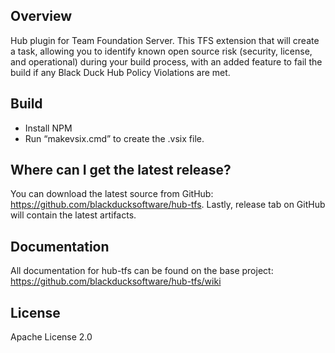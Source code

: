 ## Overview 

Hub plugin for Team Foundation Server. This TFS extension that will create a task, allowing you to identify known open source risk (security, license, and operational) during your build process, with an added feature to fail the build if any Black Duck Hub Policy Violations are met.

## Build
* Install NPM
* Run “makevsix.cmd” to create the .vsix file.

## Where can I get the latest release?
You can download the latest source from GitHub: https://github.com/blackducksoftware/hub-tfs. 
Lastly, release tab on GitHub will contain the latest artifacts.

## Documentation

All documentation for hub-tfs can be found on the base project:  https://github.com/blackducksoftware/hub-tfs/wiki

## License

Apache License 2.0
